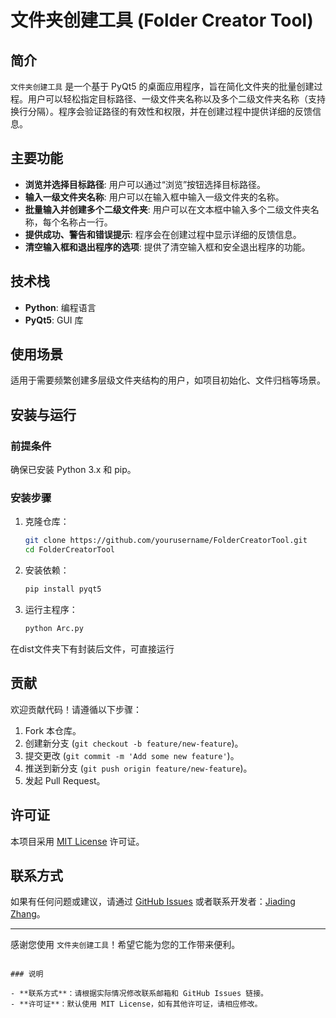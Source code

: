 
# 文件夹创建工具 (Folder Creator Tool)


## 简介

`文件夹创建工具` 是一个基于 PyQt5 的桌面应用程序，旨在简化文件夹的批量创建过程。用户可以轻松指定目标路径、一级文件夹名称以及多个二级文件夹名称（支持换行分隔）。程序会验证路径的有效性和权限，并在创建过程中提供详细的反馈信息。

## 主要功能

- **浏览并选择目标路径**: 用户可以通过“浏览”按钮选择目标路径。
- **输入一级文件夹名称**: 用户可以在输入框中输入一级文件夹的名称。
- **批量输入并创建多个二级文件夹**: 用户可以在文本框中输入多个二级文件夹名称，每个名称占一行。
- **提供成功、警告和错误提示**: 程序会在创建过程中显示详细的反馈信息。
- **清空输入框和退出程序的选项**: 提供了清空输入框和安全退出程序的功能。

## 技术栈

- **Python**: 编程语言
- **PyQt5**: GUI 库

## 使用场景

适用于需要频繁创建多层级文件夹结构的用户，如项目初始化、文件归档等场景。

## 安装与运行

### 前提条件

确保已安装 Python 3.x 和 pip。

### 安装步骤

1. 克隆仓库：

   ```bash
   git clone https://github.com/yourusername/FolderCreatorTool.git
   cd FolderCreatorTool
   ```

2. 安装依赖：

   ```bash
   pip install pyqt5
   ```

3. 运行主程序：

   ```bash
   python Arc.py
   ```
  在dist文件夹下有封装后文件，可直接运行
## 贡献

欢迎贡献代码！请遵循以下步骤：

1. Fork 本仓库。
2. 创建新分支 (`git checkout -b feature/new-feature`)。
3. 提交更改 (`git commit -m 'Add some new feature'`)。
4. 推送到新分支 (`git push origin feature/new-feature`)。
5. 发起 Pull Request。

## 许可证

本项目采用 [MIT License](LICENSE) 许可证。

## 联系方式

如果有任何问题或建议，请通过 [GitHub Issues](https://github.com/yourusername/FolderCreatorTool/issues) 或者联系开发者：[Jiading Zhang](mailto:jiading@example.com)。

---

感谢您使用 `文件夹创建工具`！希望它能为您的工作带来便利。
```

### 说明

- **联系方式**：请根据实际情况修改联系邮箱和 GitHub Issues 链接。
- **许可证**：默认使用 MIT License，如有其他许可证，请相应修改。
